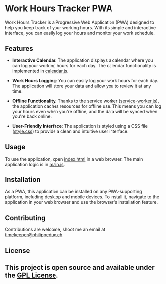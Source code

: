 # Work Hours Tracker PWA

Work Hours Tracker is a Progressive Web Application (PWA) designed to help you keep track of your working hours. With its simple and interactive interface, you can easily log your hours and monitor your work schedule.

## Features

- **Interactive Calendar**: The application displays a calendar where you can log your working hours for each day. The calendar functionality is implemented in [calendar.js](js/calendar.js).

- **Work Hours Logging**: You can easily log your work hours for each day. The application will store your data and allow you to review it at any time.

- **Offline Functionality**: Thanks to the service worker ([service-worker.js](service-worker.js)), the application caches resources for offline use. This means you can log your hours even when you're offline, and the data will be synced when you're back online.

- **User-Friendly Interface**: The application is styled using a CSS file ([style.css](style.css)) to provide a clean and intuitive user interface.

## Usage

To use the application, open [index.html](index.html) in a web browser. The main application logic is in [main.js](main.js).

## Installation

As a PWA, this application can be installed on any PWA-supporting platform, including desktop and mobile devices. To install it, navigate to the application in your web browser and use the browser's installation feature.

## Contributing

Contributions are welcome, shoot me an email at timekeeper@philippeduc.ch

## License

This project is open source and available under the [GPL License](LICENSE).
--------------------------
